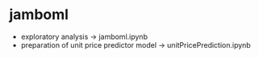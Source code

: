 # jamboml

* exploratory analysis -> jamboml.ipynb
* preparation of unit price predictor model -> unitPricePrediction.ipynb
